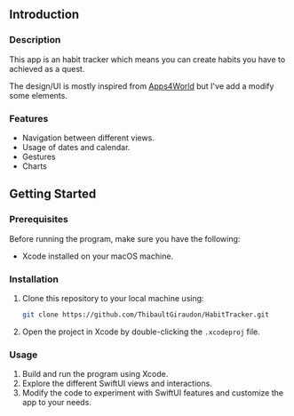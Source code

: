 ## Introduction

### Description

This app is an habit tracker which means you can create habits you have to achieved as a quest.

The design/UI is mostly inspired from [Apps4World](https://www.apps4world.com/habit-tracker-source-code.html) but I've add a modify some elements.

### Features

- Navigation between different views.
- Usage of dates and calendar.
- Gestures
- Charts

## Getting Started

### Prerequisites

Before running the program, make sure you have the following:

- Xcode installed on your macOS machine.

### Installation

1. Clone this repository to your local machine using:

   ```bash
   git clone https://github.com/ThibaultGiraudon/HabitTracker.git
   ```

2. Open the project in Xcode by double-clicking the `.xcodeproj` file.

### Usage

1. Build and run the program using Xcode.
2. Explore the different SwiftUI views and interactions.
3. Modify the code to experiment with SwiftUI features and customize the app to your needs.
